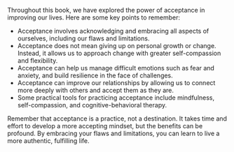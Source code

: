 
Throughout this book, we have explored the power of acceptance in improving our lives. Here are some key points to remember:

* Acceptance involves acknowledging and embracing all aspects of ourselves, including our flaws and limitations.
* Acceptance does not mean giving up on personal growth or change. Instead, it allows us to approach change with greater self-compassion and flexibility.
* Acceptance can help us manage difficult emotions such as fear and anxiety, and build resilience in the face of challenges.
* Acceptance can improve our relationships by allowing us to connect more deeply with others and accept them as they are.
* Some practical tools for practicing acceptance include mindfulness, self-compassion, and cognitive-behavioral therapy.

Remember that acceptance is a practice, not a destination. It takes time and effort to develop a more accepting mindset, but the benefits can be profound. By embracing your flaws and limitations, you can learn to live a more authentic, fulfilling life.

